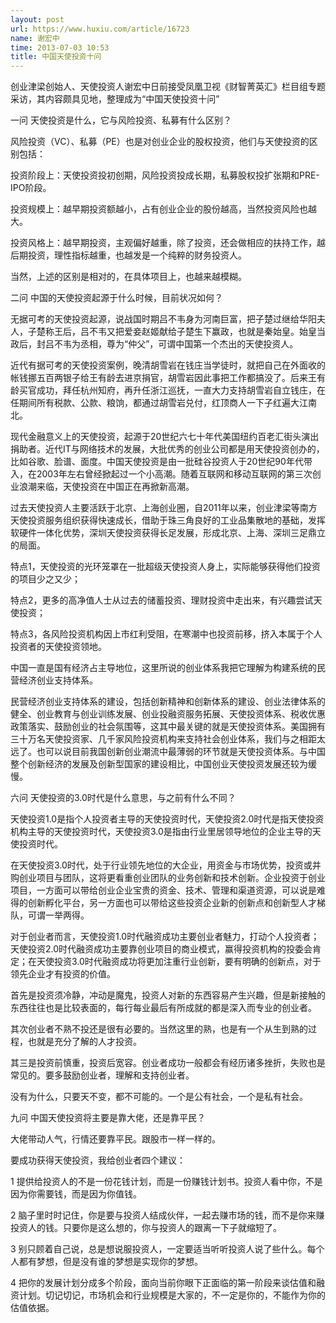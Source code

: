 ```yaml
---
layout: post
url: https://www.huxiu.com/article/16723
name: 谢宏中
time: 2013-07-03 10:53
title: 中国天使投资十问
---
```

创业津梁创始人、天使投资人谢宏中日前接受凤凰卫视《财智菁英汇》栏目组专题采访，其内容颇具见地，整理成为“中国天使投资十问”

一问 天使投资是什么，它与风险投资、私募有什么区别？

风险投资（VC）、私募（PE）也是对创业企业的股权投资，他们与天使投资的区别包括：

投资阶段上：天使投资投初创期，风险投资投成长期，私募股权投扩张期和PRE-IPO阶段。

投资规模上：越早期投资额越小，占有创业企业的股份越高，当然投资风险也越大。

投资风格上：越早期投资，主观偏好越重，除了投资，还会做相应的扶持工作，越后期投资，理性指标越重，也越发是一个纯粹的财务投资人。

当然，上述的区别是相对的，在具体项目上，也越来越模糊。

二问 中国的天使投资起源于什么时候，目前状况如何？

无据可考的天使投资起源，说战国时期吕不韦身为河南巨富，把子楚过继给华阳夫人，子楚称王后，吕不韦又把爱妾赵姬献给子楚生下赢政，也就是秦始皇。始皇当政后，封吕不韦为丞相，尊为“仲父”，可谓中国第一个杰出的天使投资人。

近代有据可考的天使投资案例，晚清胡雪岩在钱庄当学徒时，就把自己在外面收的帐钱挪五百两银子给王有龄去进京捐官，胡雪岩因此事把工作都搞没了。后来王有龄买官成功，拜任杭州知府，再升任浙江巡抚，一直大力支持胡雪岩自立钱庄，在任期间所有税款、公款、粮饷，都通过胡雪岩兑付，红顶商人一下子红遍大江南北。

现代金融意义上的天使投资，起源于20世纪六七十年代美国纽约百老汇街头演出捐助者。近代IT与网络技术的发展，大批优秀的创业公司都是用天使投资创办的，比如谷歌、脸谱、面度。中国天使投资是由一批硅谷投资人于20世纪90年代带入，在2003年左右曾经掀起过一个小高潮。随着互联网和移动互联网的第三次创业浪潮来临，天使投资在中国正在再掀新高潮。

过去天使投资人主要活跃于北京、上海创业圈，自2011年以来，创业津梁等南方天使投资服务组织获得快速成长，借助于珠三角良好的工业品集散地的基础，发挥软硬件一体化优势，深圳天使投资获得长足发展，形成北京、上海、深圳三足鼎立的局面。

特点1，天使投资的光环笼罩在一批超级天使投资人身上，实际能够获得他们投资的项目少之又少；

特点2，更多的高净值人士从过去的储蓄投资、理财投资中走出来，有兴趣尝试天使投资；

特点3，各风险投资机构因上市红利受阻，在寒潮中也投资前移，挤入本属于个人投资者的天使投资领地。

中国一直是国有经济占主导地位，这里所说的创业体系我把它理解为构建系统的民营经济创业支持体系。

民营经济创业支持体系的建设，包括创新精神和创新体系的建设、创业法律体系的健全、创业教育与创业训练发展、创业投融资服务拓展、天使投资体系、税收优惠政策落实、鼓励创业的社会氛围等，这其中最关键的就是天使投资体系。美国拥有三十万名天使投资家、几千家风险投资机构来支持社会创业体系，我们与之相距太远了。也可以说目前我国创新创业潮流中最薄弱的环节就是天使投资体系。与中国整个创新经济的发展及创新型国家的建设相比，中国创业天使投资发展还较为缓慢。

六问 天使投资的3.0时代是什么意思，与之前有什么不同？

天使投资1.0是指个人投资者主导的天使投资时代，天使投资2.0时代是指天使投资机构主导的天使投资时代，天使投资3.0是指由行业里居领导地位的企业主导的天使投资时代。

在天使投资3.0时代，处于行业领先地位的大企业，用资金与市场优势，投资或并购创业项目与团队，这将更看重创业团队的业务创新和技术创新。企业投资于创业项目，一方面可以带给创业企业宝贵的资金、技术、管理和渠道资源，可以说是难得的创新孵化平台，另一方面也可以带给这些投资企业新的创新点和创新型人才梯队，可谓一举两得。

对于创业者而言，天使投资1.0时代融资成功主要创业者魅力，打动个人投资者；天使投资2.0时代融资成功主要靠创业项目的商业模式，赢得投资机构的投委会肯定；在天使投资3.0时代融资成功将更加注重行业创新，要有明确的创新点，对于领先企业才有投资的价值。

首先是投资须冷静，冲动是魔鬼，投资人对新的东西容易产生兴趣，但是新接触的东西往往也是比较表面的，每行每业最后有所成就的都是深入而专业的创业者。

其次创业者不熟不投还是很有必要的。当然这里的熟，也是有一个从生到熟的过程，也就是充分了解的人才投资。

其三是投资前慎重，投资后宽容。创业者成功一般都会有经历诸多挫折，失败也是常见的。要多鼓励创业者，理解和支持创业者。

没有为什么，只要天不变，都不可能的。一个是公有社会，一个是私有社会。

九问 中国天使投资将主要是靠大佬，还是靠平民？

大佬带动人气，行情还要靠平民。跟股市一样一样的。

要成功获得天使投资，我给创业者四个建议：

1 提供给投资人的不是一份花钱计划，而是一份赚钱计划书。投资人看中你，不是因为你需要钱，而是因为你值钱。

2 脑子里时时记住，你是要与投资人结成伙伴，一起去赚市场的钱，而不是你来赚投资人的钱。只要你是这么想的，你与投资人的跟离一下子就缩短了。

3 别只顾着自己说，总是想说服投资人，一定要适当听听投资人说了些什么。每个人都有梦想，但是没有谁的梦想是实现你的梦想。

4 把你的发展计划分成多个阶段，面向当前你眼下正面临的第一阶段来谈估值和融资计划。切记切记，市场机会和行业规模是大家的，不一定是你的，不能作为你的估值依据。

